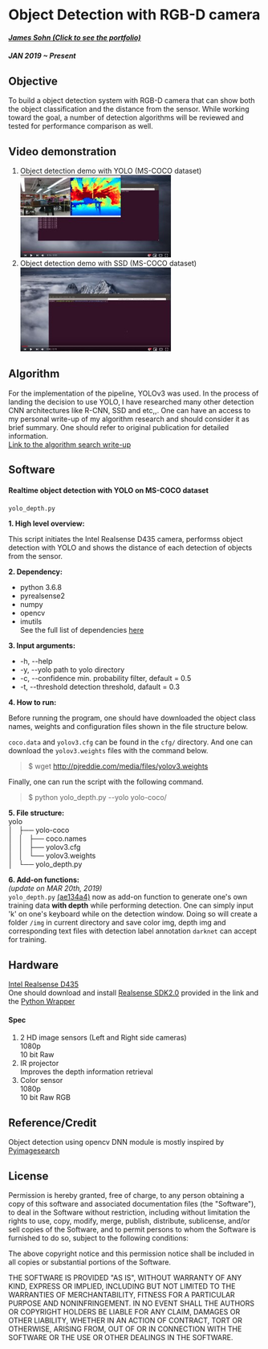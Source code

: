 # Object Detection with RGB-D camera
#### _[James Sohn (Click to see the portfolio)](http://sohn21c.github.io)_
#### _JAN 2019 ~ Present_

## Objective  
To build a object detection system with RGB-D camera that can show both the object classification and the distance from the sensor. While working toward the goal, a number of detection algorithms will be reviewed and tested for performance comparison as well. 

## Video demonstration
1. Object detection demo with YOLO (MS-COCO dataset)  
[![YouTube](https://github.com/sohn21c/objRecog/blob/master/img/yolo1.jpg?raw=true)](https://youtu.be/YU-P0f_Sr7g)  
2. Object detection demo with SSD (MS-COCO dataset)  
[![YouTube](https://github.com/sohn21c/objRecog/blob/master/img/ssd1.jpg?raw=true)](https://youtu.be/vZw5j909vss)

## Algorithm  
For the implementation of the pipeline, YOLOv3 was used. In the process of landing the decision to use YOLO, I have researched many other detection CNN architectures like R-CNN, SSD and etc,,. One can have an access to my personal write-up of my algorithm research and should consider it as brief summary. One should refer to original publication for detailed information.  
[Link to the algorithm search write-up](https://github.com/sohn21c/research/blob/master/objDetection.md)  

## Software

#### Realtime object detection with YOLO on MS-COCO dataset
`yolo_depth.py`  

**1. High level overview:**  

This script initiates the Intel Realsense D435 camera, performss object detection with YOLO and shows the distance of each detection of objects from the sensor.  

**2. Dependency:**  

- python 3.6.8  
- pyrealsense2  
- numpy  
- opencv  
- imutils  
See the full list of dependencies [here](https://github.com/sohn21c/objRecog/blob/master/dependencies.txt)  

**3. Input arguments:**  

- -h, --help	
- -y, --yolo 		 	path to yolo directory  
- -c, --confidence 	min. probability filter, default = 0.5  
- -t, --threshold 	detection threshold, dafault = 0.3  

**4. How to run:**  

Before running the program, one should have downloaded the object class names, weights and configuration files shown in the file structure below.  

`coco.data` and `yolov3.cfg` can be found in the `cfg/` directory. And one can download the `yolov3.weights` files with the command below.  
>$ wget http://pjreddie.com/media/files/yolov3.weights  

Finally, one can run the script with the following command.  

>$ python yolo_depth.py --yolo yolo-coco/  

**5. File structure:**  
yolo  
│   ├── yolo-coco  
│   │   ├── coco.names  
│   │   ├── yolov3.cfg  
│   │   └── yolov3.weights  
│   └── yolo_depth.py  

**6. Add-on functions:**  
_(update on MAR 20th, 2019)_  
`yolo_depth.py` [(ae134a4)](ae134a45ec1a2d4909cb422885e1266081e54574) now as add-on function to generate one's own training data **with depth** while performing detection. One can simply input 'k' on one's keyboard while on the detection window. Doing so will create a folder `/img` in current directory and save color img, depth img and corresponding text files with detection label annotation `darknet` can accept for training.  


## Hardware
[Intel Realsense D435](https://github.com/IntelRealSense/librealsense)  
One should download and install [Realsense SDK2.0](https://github.com/IntelRealSense/librealsense) provided in the link and the [Python Wrapper](https://github.com/IntelRealSense/librealsense/tree/master/wrappers/python)  
#### Spec  
1. 2 HD image sensors (Left and Right side cameras)  
	1080p  
	10 bit Raw  
2. IR projector  
	Improves the depth information retrieval  
3. Color sensor  
	1080p  
	10 bit Raw RGB  


## Reference/Credit
Object detection using opencv DNN module is mostly inspired by [Pyimagesearch](https://pyimagesearch.com)

## License  
Permission is hereby granted, free of charge, to any person obtaining a copy of this software and associated documentation files (the "Software"), to deal in the Software without restriction, including without limitation the rights to use, copy, modify, merge, publish, distribute, sublicense, and/or sell copies of the Software, and to permit persons to whom the Software is furnished to do so, subject to the following conditions:

The above copyright notice and this permission notice shall be included in all copies or substantial portions of the Software.

THE SOFTWARE IS PROVIDED "AS IS", WITHOUT WARRANTY OF ANY KIND, EXPRESS OR IMPLIED, INCLUDING BUT NOT LIMITED TO THE WARRANTIES OF MERCHANTABILITY, FITNESS FOR A PARTICULAR PURPOSE AND NONINFRINGEMENT. IN NO EVENT SHALL THE AUTHORS OR COPYRIGHT HOLDERS BE LIABLE FOR ANY CLAIM, DAMAGES OR OTHER LIABILITY, WHETHER IN AN ACTION OF CONTRACT, TORT OR OTHERWISE, ARISING FROM, OUT OF OR IN CONNECTION WITH THE SOFTWARE OR THE USE OR OTHER DEALINGS IN THE SOFTWARE.

